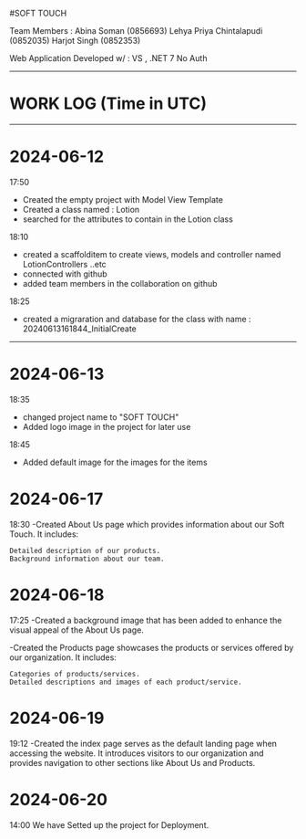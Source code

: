 #SOFT TOUCH

Team Members :
Abina Soman (0856693)
Lehya Priya Chintalapudi (0852035)
Harjot Singh (0852353)

Web Application
Developed w/ : VS , .NET 7
No Auth

--------------------------------------------------------------------------------------
# WORK LOG (Time in UTC) 

--------------------------------------------------------------------------------------

# 2024-06-12

17:50
- Created the empty project with Model View Template
- Created a class named  : Lotion
- searched for the attributes to contain in the Lotion class

18:10
- created a scaffolditem to create views, models and controller named LotionControllers ..etc
- connected with github
- added team members in the collaboration on github

18:25 
- created a migraration and database for the class with name : 
20240613161844_InitialCreate


--------------------------------------------------------------------------------------

# 2024-06-13
18:35
- changed project name to "SOFT TOUCH"
- Added logo image in the project for later use

18:45
- Added default image for the images for the items

# 2024-06-17

18:30
-Created About Us page which provides information about our Soft Touch. It includes:

    Detailed description of our products.
    Background information about our team.

# 2024-06-18

17:25
-Created a background image that has been added to enhance the visual appeal of the About Us page.

-Created the Products page showcases the products or services offered by our organization. It includes:

    Categories of products/services.
    Detailed descriptions and images of each product/service.

# 2024-06-19

19:12
-Created the index page serves as the default landing page when accessing the website. It introduces visitors to our organization and provides navigation to other sections like About Us and Products.


# 2024-06-20

14:00
We have Setted up the project for Deployment.











